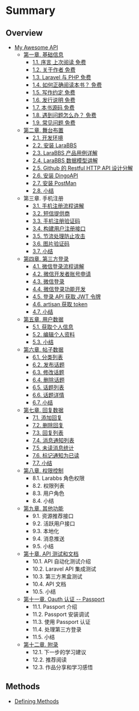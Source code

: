 # Summary

## Overview

* [My Awesome API](README.md)
  * [第一章. 基础信息](di-yi-7ae0-ji-chu-xin-xi.md)
    * [1.1. 序言 上次阅读  免费](di-yi-7ae0-ji-chu-xin-xi/11-xu-yan-shang-ci-yue-du-mian-fei.md)
    * [1.2. 关于作者 免费](di-yi-7ae0-ji-chu-xin-xi/12-guan-yu-zuo-zhe-mian-fei.md)
    * [1.3. Laravel 与 PHP 免费](di-yi-7ae0-ji-chu-xin-xi/13-laravel-yu-php-mian-fei.md)
    * [1.4. 如何正确阅读本书？ 免费](di-yi-7ae0-ji-chu-xin-xi/14-ru-he-zheng-que-yue-du-ben-shu-ff1f-mian-fei.md)
    * [1.5. 写作约定 免费](di-yi-7ae0-ji-chu-xin-xi/15-xie-zuo-yue-ding-mian-fei.md)
    * [1.6. 发行说明 免费](di-yi-7ae0-ji-chu-xin-xi/16-fa-xing-shuo-ming-mian-fei.md)
    * [1.7. 本书源码 免费](di-yi-7ae0-ji-chu-xin-xi/17-ben-shu-yuan-ma-mian-fei.md)
    * [1.8. 遇到问题怎么办？ 免费](di-yi-7ae0-ji-chu-xin-xi/18-yu-dao-wen-ti-zen-yao-ban-ff1f-mian-fei.md)
    * [1.9. 常见问题 免费](di-yi-7ae0-ji-chu-xin-xi/19-chang-jian-wen-ti-mian-fei.md)
  * [第二章. 舞台布置](di-er-7ae0-wu-tai-bu-zhi.md)
    * [2.1. 开发环境](di-er-7ae0-wu-tai-bu-zhi/21-kai-fa-huan-jing.md)
    * [2.2. 安装 LaraBBS](di-er-7ae0-wu-tai-bu-zhi/22-an-zhuang-larabbs.md)
    * [2.3. LaraBBS 产品用例详解](di-er-7ae0-wu-tai-bu-zhi/23-larabbs-chan-pin-yong-li-xiang-jie.md)
    * [2.4. LaraBBS 数据模型讲解](di-er-7ae0-wu-tai-bu-zhi/24-larabbs-shu-ju-mo-xing-jiang-jie.md)
    * [2.5. Github 的 Restful HTTP API 设计分解](di-er-7ae0-wu-tai-bu-zhi/25-github-de-restful-http-api-she-ji-fen-jie.md)
    * [2.6. 安装 DingoAPI](di-er-7ae0-wu-tai-bu-zhi/26-an-zhuang-dingoapi.md)
    * [2.7. 安装 PostMan](di-er-7ae0-wu-tai-bu-zhi/27-an-zhuang-postman.md)
    * [2.8. 小结](di-er-7ae0-wu-tai-bu-zhi/28-xiao-jie.md)
  * 第三章. 手机注册
    * [3.1. 手机注册流程讲解](31-shou-ji-zhu-ce-liu-cheng-jiang-jie.md)
    * [3.2. 短信提供商](32-duan-xin-ti-gong-shang.md)
    * [3.3. 手机注册验证码](33-shou-ji-zhu-ce-yan-zheng-ma.md)
    * [3.4. 构建用户注册接口](34-gou-jian-yong-hu-zhu-ce-jie-kou.md)
    * [3.5. 节流处理防止攻击](35-jie-liu-chu-li-fang-zhi-gong-ji.md)
    * [3.6. 图片验证码](36-tu-pian-yan-zheng-ma.md)
    * [3.7. 小结](37-xiao-jie.md)
  * [第四章. 第三方登录](di-si-7ae0-di-san-fang-deng-lu.md)
    * [4.1. 微信登录流程讲解](di-si-7ae0-di-san-fang-deng-lu/41-wei-xin-deng-lu-liu-cheng-jiang-jie.md)
    * [4.2. 微信开发者账号申请](di-si-7ae0-di-san-fang-deng-lu/42-wei-xin-kai-fa-zhe-zhang-hao-shen-qing.md)
    * [4.3. 微信登录](di-si-7ae0-di-san-fang-deng-lu/43-wei-xin-deng-lu.md)
    * [4.4. 微信登录功能开发](di-si-7ae0-di-san-fang-deng-lu/44-wei-xin-deng-lu-gong-neng-kai-fa.md)
    * [4.5. 登录 API 获取 JWT 令牌](di-si-7ae0-di-san-fang-deng-lu/45-deng-lu-api-huo-qu-jwt-ling-pai.md)
    * [4.6. artisan 获取 token](di-si-7ae0-di-san-fang-deng-lu/46-artisan-huo-qu-token.md)
    * [4.7. 小结](di-si-7ae0-di-san-fang-deng-lu/47-xiao-jie.md)
  * [第五章. 用户数据](di-wu-7ae0-yong-hu-shu-ju.md)
    * [5.1. 获取个人信息](di-wu-7ae0-yong-hu-shu-ju/51-huo-qu-ge-ren-xin-xi.md)
    * [5.2. 编辑个人资料](di-wu-7ae0-yong-hu-shu-ju/52-bian-ji-ge-ren-zi-liao.md)
    * [5.3. 小结](di-wu-7ae0-yong-hu-shu-ju/53-xiao-jie.md)
  * [第六章. 帖子数据](di-liu-7ae0-tie-zi-shu-ju.md)
    * [6.1. 分类列表](di-liu-7ae0-tie-zi-shu-ju/61-fen-lei-lie-biao.md)
    * [6.2. 发布话题](di-liu-7ae0-tie-zi-shu-ju/62-fa-bu-hua-ti.md)
    * [6.3. 修改话题](di-liu-7ae0-tie-zi-shu-ju/63-xiu-gai-hua-ti.md)
    * [6.4. 删除话题](di-liu-7ae0-tie-zi-shu-ju/64-shan-chu-hua-ti.md)
    * [6.5. 话题列表](di-liu-7ae0-tie-zi-shu-ju/65-hua-ti-lie-biao.md)
    * [6.6. 话题详情](di-liu-7ae0-tie-zi-shu-ju/66-hua-ti-xiang-qing.md)
    * [6.7. 小结](di-liu-7ae0-tie-zi-shu-ju/67-xiao-jie.md)
  * [第七章. 回复数据](di-qi-7ae0-hui-fu-shu-ju.md)
    * [7.1. 添加回复](di-qi-7ae0-hui-fu-shu-ju/71-tian-jia-hui-fu.md)
    * [7.2. 删除回复](di-qi-7ae0-hui-fu-shu-ju/72-shan-chu-hui-fu.md)
    * [7.3. 回复列表](di-qi-7ae0-hui-fu-shu-ju/73-hui-fu-lie-biao.md)
    * [7.4. 消息通知列表](di-qi-7ae0-hui-fu-shu-ju/74-xiao-xi-tong-zhi-lie-biao.md)
    * [7.5. 未读消息统计](di-qi-7ae0-hui-fu-shu-ju/75-wei-du-xiao-xi-tong-ji.md)
    * [7.6. 标记通知为已读](di-qi-7ae0-hui-fu-shu-ju/76-biao-ji-tong-zhi-wei-yi-du.md)
    * [7.7. 小结](di-qi-7ae0-hui-fu-shu-ju/77-xiao-jie.md)
  * [第八章. 权限控制](di-ba-7ae0-quan-xian-kong-zhi.md)
    * 8.1. Larabbs 角色权限
    * 8.2. 权限列表
    * 8.3. 用户角色
    * 8.4. 小结
  * [第九章. 其他功能](di-jiu-7ae0-qi-ta-gong-neng.md)
    * 9.1. 资源推荐接口
    * 9.2. 活跃用户接口
    * 9.3. 本地化
    * 9.4. 消息推送
    * 9.5. 小结
  * [第十章. API 测试和文档](di-shi-7ae0-api-ce-shi-he-wen-dang.md)
    * 10.1. API 自动化测试介绍
    * 10.2. Laravel API 集成测试
    * 10.3. 第三方黑盒测试
    * 10.4. API 文档
    * 10.5. 小结
  * [第十一章. Oauth 认证 -- Passport](di-shi-yi-7ae0-oauth-ren-zheng-passport.md)
    * 11.1. Passport 介绍
    * 11.2. Passport 安装调试
    * 11.3. 使用 Passport 认证
    * 11.4. 处理第三方登录
    * 11.5. 小结
  * [第十二章. 附录](di-shi-er-7ae0-fu-lu.md)
    * 12.1. 下一步的学习建议
    * 12.2. 推荐阅读
    * 12.3. 作品分享和学习感悟

## Methods

* [Defining Methods](methods.md)

